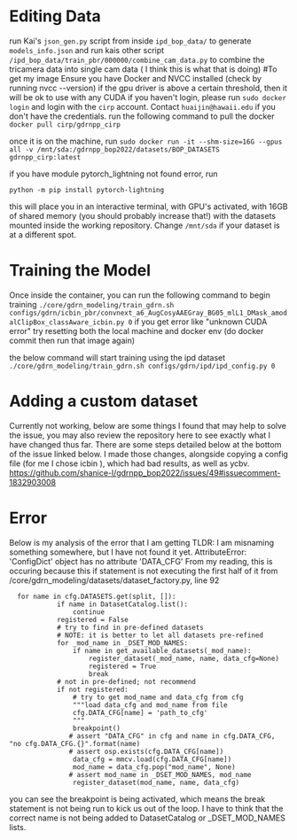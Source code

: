 # Editing Data
run Kai's `json_gen.py` script from inside `ipd_bop_data/` to generate `models_info.json` and run kais other script `/ipd_bop_data/train_pbr/000000/combine_cam_data.py` to combine the tricamera data into single cam data ( I think this is what that is doing)
#To get my image
Ensure you have Docker and NVCC installed (check by running nvcc --version) if the gpu driver is above a certain threshold, then it will be ok to use with any CUDA
if you haven't login, please run
```sudo docker login```
and login with the ```cirp``` account. Contact `huaijin@hawaii.edu` if you don't have the credentials.
run the following command to pull the docker 
```docker pull cirp/gdrnpp_cirp```

once it is on the machine, run
```sudo docker run -it --shm-size=16G --gpus all -v /mnt/sda:/gdrnpp_bop2022/datasets/BOP_DATASETS gdrnpp_cirp:latest```

if you have module pytorch_lightning not found error, run 
```
python -m pip install pytorch-lightning
```

this will place you in an interactive terminal, with GPU's activated, with 16GB of shared memory (you should probably increase that!) with the datasets mounted inside the working repository. Change ```/mnt/sda``` if your dataset is at a different spot.

# Training the Model
Once inside the container, you can run the following command to begin training
```./core/gdrn_modeling/train_gdrn.sh configs/gdrn/icbin_pbr/convnext_a6_AugCosyAAEGray_BG05_mlL1_DMask_amodalClipBox_classAware_icbin.py 0```
if you get error like "unknown CUDA error" try resetting both the local machine and docker env (do docker commit then run that image again)

the below command will start training using the ipd dataset
```./core/gdrn_modeling/train_gdrn.sh configs/gdrn/ipd/ipd_config.py 0```

# Adding a custom dataset
Currently not working, below are some things I found that may help to solve the issue, you may also review the repository here to see exactly what I have changed thus far.
There are some steps detailed below at the bottom of the issue linked below. I made those changes, alongside copying a config file (for me I chose icbin ), which had bad results, as well as ycbv.
https://github.com/shanice-l/gdrnpp_bop2022/issues/49#issuecomment-1832903008


# Error
Below is my analysis of the error that I am getting TLDR: I am misnaming something somewhere, but I have not found it yet.
AttributeError: 'ConfigDict' object has no attribute 'DATA_CFG'
From my reading, this is occuring because this if statement is not executing the first half of it from /core/gdrn_modeling/datasets/dataset_factory.py, line 92

```
  for name in cfg.DATASETS.get(split, []):
            if name in DatasetCatalog.list():
                continue
            registered = False
            # try to find in pre-defined datasets
            # NOTE: it is better to let all datasets pre-refined
            for _mod_name in _DSET_MOD_NAMES:
                if name in get_available_datasets(_mod_name):
                    register_dataset(_mod_name, name, data_cfg=None)
                    registered = True
                    break
            # not in pre-defined; not recommend
            if not registered:
                # try to get mod_name and data_cfg from cfg
                """load data_cfg and mod_name from file
                cfg.DATA_CFG[name] = 'path_to_cfg'
                """
                breakpoint()
               # assert "DATA_CFG" in cfg and name in cfg.DATA_CFG, "no cfg.DATA_CFG.{}".format(name)
               # assert osp.exists(cfg.DATA_CFG[name])
                data_cfg = mmcv.load(cfg.DATA_CFG[name])
                mod_name = data_cfg.pop("mod_name", None)
               # assert mod_name in _DSET_MOD_NAMES, mod_name
                register_dataset(mod_name, name, data_cfg)

```
you can see the breakpoint is being activated, which means the break statement is not being run to kick us out of the loop. I have to think that the correct name is not being added to DatasetCatalog or _DSET_MOD_NAMES lists.
